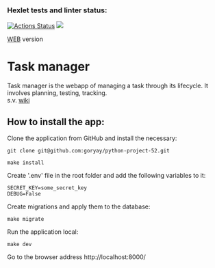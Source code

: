 ### Hexlet tests and linter status:
[![Actions Status](https://github.com/goryay/python-project-52/actions/workflows/hexlet-check.yml/badge.svg)](https://github.com/goryay/python-project-52/actions)
<a href="https://codeclimate.com/github/goryay/python-project-52/maintainability"><img src="https://api.codeclimate.com/v1/badges/ddfd2e3ab4610dacd1bc/maintainability" /></a>

[WEB](https://task-manager-fwnu.onrender.com/) version

# Task manager
Task manager is the webapp of managing a task through its lifecycle.
It involves planning, testing, tracking.  
s.v. [wiki](https://en.wikipedia.org/wiki/Task_management)

## How to install the app:
Clone the application from GitHub and install the necessary:  
```
git clone git@github.com:goryay/python-project-52.git
```    
```
make install
```  

Create '.env' file in the root folder and add the following variables to it:
```  
SECRET_KEY=some_secret_key  
DEBUG=False
```  
Create migrations and apply them to the database:  
```
make migrate
```

Run the application local:  
```
make dev
```  

Go to the browser address http://localhost:8000/
